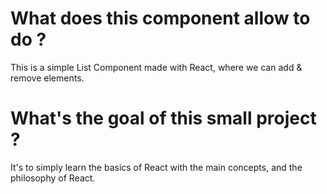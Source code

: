 # What does this component allow to do ?
This is a simple List Component made with React, where we can add & remove elements.

# What's the goal of this small project ?
It's to simply learn the basics of React with the main concepts, and the philosophy of React.

